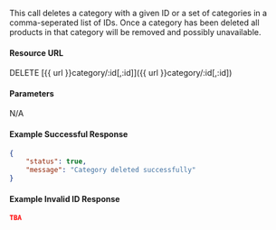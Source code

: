 <!--
@title Delete category by ID
@author Moltin Ltd
@description Deletes a category with a given ID
@order 2.7

@sidebar 1
@family Category
@rate No
@auth Yes
@format JSON
@http DELETE
@version beta
-->
This call deletes a category with a given ID or a set of categories in a comma-seperated list of IDs. Once a category has been deleted all products in that category will be removed and possibly unavailable. 

#### Resource URL
DELETE [{{ url }}category/:id[,:id]]({{ url }}category/:id[,:id])


#### Parameters
N/A

<!--code-->
#### Example Successful Response
``` json
{
    "status": true,
    "message": "Category deleted successfully"
}
```


#### Example Invalid ID Response
``` json
TBA
```
<!--/code-->
